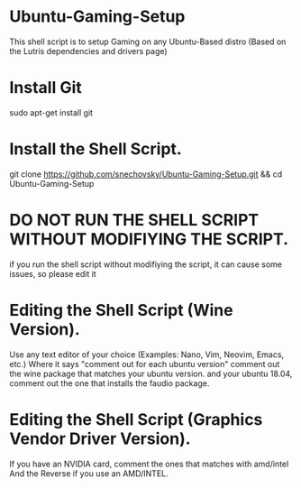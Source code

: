 # Ubuntu-Gaming-Setup
This shell script is to setup Gaming on any Ubuntu-Based distro (Based on the Lutris dependencies and drivers page)

# Install Git
sudo apt-get install git

# Install the Shell Script.
git clone https://github.com/snechovsky/Ubuntu-Gaming-Setup.git && cd Ubuntu-Gaming-Setup

# DO NOT RUN THE SHELL SCRIPT WITHOUT MODIFIYING THE SCRIPT.
if you run the shell script without modifiying the script, it can cause some issues, so please edit it

# Editing the Shell Script (Wine Version).
Use any text editor of your choice (Examples: Nano, Vim, Neovim, Emacs, etc.)
Where it says "comment out for each ubuntu version" comment out the wine package that matches your ubuntu version. and your ubuntu 18.04, comment out the one that installs the faudio package.

# Editing the Shell Script (Graphics Vendor Driver Version).
If you have an NVIDIA card, comment the ones that matches with amd/intel
And the Reverse if you use an AMD/INTEL.
